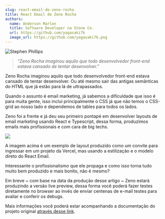 ```yaml
---
slug: react-email-de-zeno-rocha
title: React Email de Zeno Rocha
authors:
  name: Anderson Marlon
  title: Software Developer na Stone Co.
  url: https://github.com/yagasaki7k
  image_url: https://github.com/yagasaki7k.png
---
```


![Stephen Phillips](https://images.unsplash.com/photo-1557200134-90327ee9fafa?ixlib=rb-4.0.3&ixid=MnwxMjA3fDB8MHxwaG90by1wYWdlfHx8fGVufDB8fHx8&auto=format&fit=crop&w=870&q=80)

> _"Zeno Rocha imaginou aquilo que todo desenvolvedor front-end estava cansado de tentar desenvolver."_

Zeno Rocha imaginou aquilo que todo desenvolvedor front-end estava cansado de tentar desenvolver. Ou até mesmo sair das antigas semânticas do HTML que já estão para lá de ultrapassados.

Quando o assunto é email marketing, já sabemos a dificuldade que isso é para muita gente, isso inclui principalmente o CSS já que não temos o CSS-grid ao nosso lado e dependemos de tables para todos os lados.

Zeno foi a frente e já deu seu primeiro pontapé em desenvolver layouts de email marketing usando React e Typescript, dessa forma, produzimos emails mais profissionais e com cara de big techs.

![](https://miro.medium.com/max/720/0*FNaEcpSKyGITB_lC)

A imagem acima é um exemplo de layout produzido como um convite para ingressar em um projeto da Vercel, mas usando a estilização e o modelo direto do React Email.

Interessante o profissionalismo que ele propaga e como isso torna tudo muito bem produzido e mais bonito, não é mesmo?

Em breve ~ com base na data da produção desse artigo ~ Zeno estará produzindo a versão live preview, dessa forma você poderá fazer testes diretamente no browser ao invés de enviar centenas de e-mail testes para avaliar e conferir os debugs.

Mais informações você poderá estar acompanhando a documentação do projeto original [através desse link](https://react.email/).
